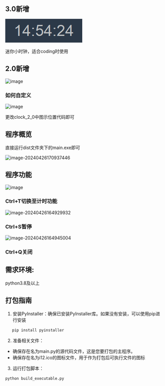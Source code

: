 ## 3.0新增
![img.png](img.png)

迷你小时钟，适合coding时使用

## 2.0新增
![image](https://github.com/linskin/littleclock/assets/110439527/b49c61b7-e5ae-48c1-accd-16e533b2bf86)
### 如何自定义
![image](https://github.com/linskin/littleclock/assets/110439527/2580bae2-fecc-4eac-93f2-0f88c096670b)


更改clock_2_0中图示位置代码即可


## 程序概览

直接运行dist文件夹下的main.exe即可

![image-20240426170937446](https://github.com/linskin/littleclock/assets/110439527/682e42cd-6502-49c1-b7d4-1be0445ee2f3)

## 程序功能

![image](https://github.com/linskin/littleclock/assets/110439527/f9a76ec1-f6b3-4cc6-98e1-05de479dbb8c)

### Ctrl+T切换至计时功能

![image-20240426164929932](https://github.com/linskin/littleclock/assets/110439527/00579085-0ae0-4cb1-b9f3-9bca1bdb767f)

### Ctrl+S暂停 

![image-20240426164945004](https://github.com/linskin/littleclock/assets/110439527/c0600003-e4e7-4cac-b530-593948078faa)

### Ctrl+Q关闭



## 需求环境:

python3.8及以上

## 打包指南

1. 安装PyInstaller：确保已安装PyInstaller库。如果没有安装，可以使用pip进行安装

```python
   pip install pyinstaller
```

2. 准备相关文件：

- 确保存在名为main.py的源代码文件，这是您要打包的主程序。
- 确保存在名为i12.ico的图标文件，用于作为打包后可执行文件的图标

3. 运行打包脚本：

```python
python build_executable.py
```
